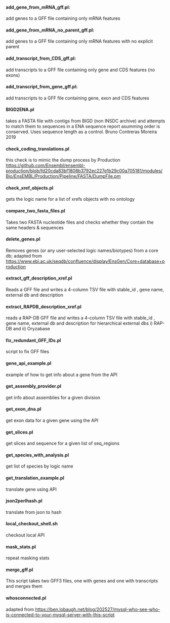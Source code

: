 #### add_gene_from_mRNA_gff.pl:
add genes to a GFF file containing only mRNA features

#### add_gene_from_mRNA_no_parent_gff.pl:
add genes to a GFF file containing only mRNA features with no explicit parent

#### add_transcript_from_CDS_gff.pl:
add transcripts to a GFF file containing only gene and CDS features (no exons)

#### add_transcript_from_gene_gff.pl:
add transcripts to a GFF file containing gene, exon and CDS features

#### BIGD2ENA.pl
takes a FASTA file with contigs from BIGD (non INSDC archive) and attempts to match them
 to sequences in a ENA sequence report asumming order is conserved. Uses sequence length as a control.
 Bruno Contreras Moreira 2019


#### check_coding_translations.pl
this check is to mimic the dump process by Production
https://github.com/Ensembl/ensembl-production/blob/fd20cda83bf1808b3792ec227e1b29c00a705181/modules/Bio/EnsEMBL/Production/Pipeline/FASTA/DumpFile.pm

#### check_xref_objects.pl
gets the logic name for a list of xrefs objects with no ontology

#### compare_two_fasta_files.pl
Takes two FASTA nucleotide files and checks whether they contain the same headers & sequences

#### delete_genes.pl
Removes genes (or any user-selected logic names/biotypes) from a core db; adapted from
https://www.ebi.ac.uk/seqdb/confluence/display/EnsGen/Core+database+production

#### extract_gff_description_xref.pl
Reads a GFF file and writes a 4-column TSV file with stable_id , gene name, external db and description

#### extract_RAPDB_description_xref.pl
reads a RAP-DB GFF file and writes a 4-column TSV file with stable_id , gene name, external db and description
 for hierarchical external dbs i) RAP-DB and ii) Oryzabase

#### fix_redundant_GFF_IDs.pl
script to fix GFF files 

#### gene_api_example.pl
example of how to get info about a gene from the API

#### get_assembly_provider.pl
get info about assemblies for a given division

#### get_exon_dna.pl
get exon data for a given gene using the API

#### get_slices.pl
get slices and sequence for a given list of seq_regions

#### get_species_with_analysis.pl
get list of species by logic name

#### get_translation_example.pl
translate gene using API

#### json2perlhash.pl
translate from json to hash

#### local_checkout_shell.sh
checkout local API

#### mask_stats.pl
repeat masking stats

#### merge_gff.pl
This script takes two GFF3 files, one with genes and one with transcripts and merges them

#### whosconnected.pl
adapted from https://ben.lobaugh.net/blog/202527/mysql-who-see-who-is-connected-to-your-mysql-server-with-this-script

